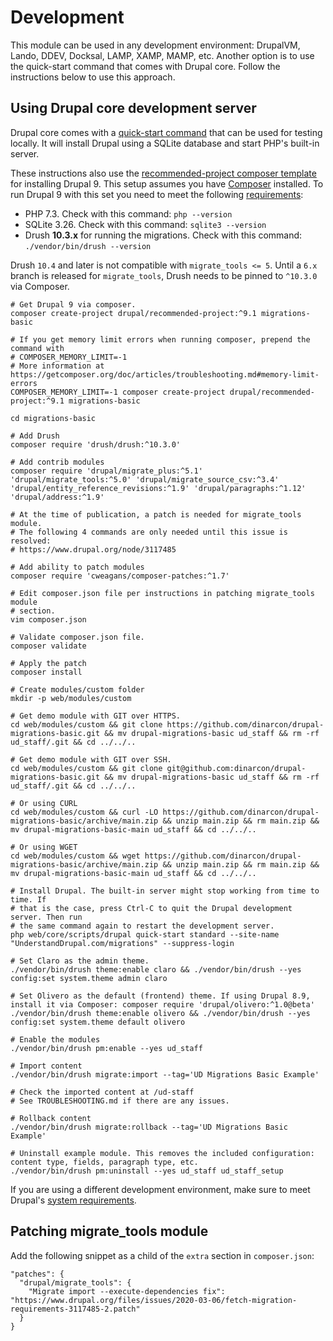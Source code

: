 # Development

This module can be used in any development environment: DrupalVM, Lando, DDEV, Docksal, LAMP, XAMP, MAMP, etc. Another option is to use the quick-start command that comes with Drupal core. Follow the instructions below to use this approach.

## Using Drupal core development server

Drupal core comes with a [quick-start command](https://www.drupal.org/docs/installing-drupal/drupal-8-quick-start-command) that can be used for testing locally. It will install Drupal using a SQLite database and start PHP's built-in server.

These instructions also use the [recommended-project composer template](https://www.drupal.org/docs/develop/using-composer/starting-a-site-using-drupal-composer-project-templates) for installing Drupal 9. This setup assumes you have [Composer](https://getcomposer.org/) installed. To run Drupal 9 with this set you need to meet the following [requirements](https://www.drupal.org/docs/understanding-drupal/how-drupal-9-is-made-and-what-is-included/environment-requirements-of):

* PHP 7.3. Check with this command: `php --version`
* SQLite 3.26. Check with this command: `sqlite3 --version`
* Drush **10.3.x** for running the migrations. Check with this command: `./vendor/bin/drush --version`

Drush `10.4` and later is not compatible with `migrate_tools <= 5`. Until a `6.x` branch is released for `migrate_tools`, Drush needs to be pinned to `^10.3.0` via Composer.

```
# Get Drupal 9 via composer.
composer create-project drupal/recommended-project:^9.1 migrations-basic

# If you get memory limit errors when running composer, prepend the command with
# COMPOSER_MEMORY_LIMIT=-1
# More information at https://getcomposer.org/doc/articles/troubleshooting.md#memory-limit-errors
COMPOSER_MEMORY_LIMIT=-1 composer create-project drupal/recommended-project:^9.1 migrations-basic

cd migrations-basic

# Add Drush
composer require 'drush/drush:^10.3.0'

# Add contrib modules
composer require 'drupal/migrate_plus:^5.1' 'drupal/migrate_tools:^5.0' 'drupal/migrate_source_csv:^3.4' 'drupal/entity_reference_revisions:^1.9' 'drupal/paragraphs:^1.12' 'drupal/address:^1.9'

# At the time of publication, a patch is needed for migrate_tools module.
# The following 4 commands are only needed until this issue is resolved:
# https://www.drupal.org/node/3117485

# Add ability to patch modules
composer require 'cweagans/composer-patches:^1.7'

# Edit composer.json file per instructions in patching migrate_tools module
# section.
vim composer.json

# Validate composer.json file.
composer validate

# Apply the patch
composer install

# Create modules/custom folder
mkdir -p web/modules/custom

# Get demo module with GIT over HTTPS.
cd web/modules/custom && git clone https://github.com/dinarcon/drupal-migrations-basic.git && mv drupal-migrations-basic ud_staff && rm -rf ud_staff/.git && cd ../../..

# Get demo module with GIT over SSH.
cd web/modules/custom && git clone git@github.com:dinarcon/drupal-migrations-basic.git && mv drupal-migrations-basic ud_staff && rm -rf ud_staff/.git && cd ../../..

# Or using CURL
cd web/modules/custom && curl -LO https://github.com/dinarcon/drupal-migrations-basic/archive/main.zip && unzip main.zip && rm main.zip && mv drupal-migrations-basic-main ud_staff && cd ../../..

# Or using WGET
cd web/modules/custom && wget https://github.com/dinarcon/drupal-migrations-basic/archive/main.zip && unzip main.zip && rm main.zip && mv drupal-migrations-basic-main ud_staff && cd ../../..

# Install Drupal. The built-in server might stop working from time to time. If
# that is the case, press Ctrl-C to quit the Drupal development server. Then run
# the same command again to restart the development server.
php web/core/scripts/drupal quick-start standard --site-name "UnderstandDrupal.com/migrations" --suppress-login

# Set Claro as the admin theme.
./vendor/bin/drush theme:enable claro && ./vendor/bin/drush --yes config:set system.theme admin claro

# Set Olivero as the default (frontend) theme. If using Drupal 8.9, install it via Composer: composer require 'drupal/olivero:^1.0@beta'
./vendor/bin/drush theme:enable olivero && ./vendor/bin/drush --yes config:set system.theme default olivero

# Enable the modules
./vendor/bin/drush pm:enable --yes ud_staff

# Import content
./vendor/bin/drush migrate:import --tag='UD Migrations Basic Example'

# Check the imported content at /ud-staff
# See TROUBLESHOOTING.md if there are any issues.

# Rollback content
./vendor/bin/drush migrate:rollback --tag='UD Migrations Basic Example'

# Uninstall example module. This removes the included configuration: content type, fields, paragraph type, etc.
./vendor/bin/drush pm:uninstall --yes ud_staff ud_staff_setup
```

If you are using a different development environment, make sure to meet Drupal's [system requirements](https://www.drupal.org/docs/system-requirements).


## Patching migrate_tools module

Add the following snippet as a child of the `extra` section in `composer.json`:

```
"patches": {
  "drupal/migrate_tools": {
    "Migrate import --execute-dependencies fix": "https://www.drupal.org/files/issues/2020-03-06/fetch-migration-requirements-3117485-2.patch"
  }
}
```
